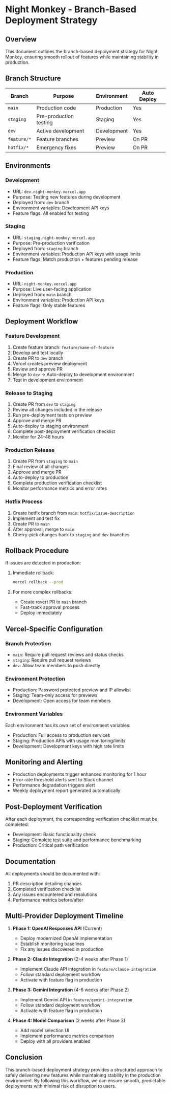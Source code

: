 # Night Monkey - Branch-Based Deployment Strategy

## Overview

This document outlines the branch-based deployment strategy for Night Monkey, ensuring smooth rollout of features while maintaining stability in production.

## Branch Structure

| Branch | Purpose | Environment | Auto Deploy |
|--------|---------|-------------|------------|
| `main` | Production code | Production | Yes |
| `staging` | Pre-production testing | Staging | Yes |
| `dev` | Active development | Development | Yes |
| `feature/*` | Feature branches | Preview | On PR |
| `hotfix/*` | Emergency fixes | Preview | On PR |

## Environments

### Development
- URL: `dev.night-monkey.vercel.app`
- Purpose: Testing new features during development
- Deployed from: `dev` branch
- Environment variables: Development API keys
- Feature flags: All enabled for testing

### Staging
- URL: `staging.night-monkey.vercel.app`
- Purpose: Pre-production verification
- Deployed from: `staging` branch
- Environment variables: Production API keys with usage limits
- Feature flags: Match production + features pending release

### Production
- URL: `night-monkey.vercel.app`
- Purpose: Live user-facing application
- Deployed from: `main` branch
- Environment variables: Production API keys
- Feature flags: Only stable features

## Deployment Workflow

### Feature Development
1. Create feature branch: `feature/name-of-feature`
2. Develop and test locally
3. Create PR to `dev` branch
4. Vercel creates preview deployment
5. Review and approve PR
6. Merge to `dev` -> Auto-deploy to development environment
7. Test in development environment

### Release to Staging
1. Create PR from `dev` to `staging`
2. Review all changes included in the release
3. Run pre-deployment tests on preview
4. Approve and merge PR
5. Auto-deploy to staging environment
6. Complete post-deployment verification checklist
7. Monitor for 24-48 hours

### Production Release
1. Create PR from `staging` to `main`
2. Final review of all changes
3. Approve and merge PR
4. Auto-deploy to production
5. Complete production verification checklist
6. Monitor performance metrics and error rates

### Hotfix Process
1. Create hotfix branch from `main`: `hotfix/issue-description`
2. Implement and test fix
3. Create PR to `main`
4. After approval, merge to `main`
5. Cherry-pick changes back to `staging` and `dev` branches

## Rollback Procedure

If issues are detected in production:

1. Immediate rollback:
   ```bash
   vercel rollback --prod
   ```

2. For more complex rollbacks:
   - Create revert PR to `main` branch
   - Fast-track approval process
   - Deploy immediately

## Vercel-Specific Configuration

### Branch Protection
- `main`: Require pull request reviews and status checks
- `staging`: Require pull request reviews
- `dev`: Allow team members to push directly

### Environment Protection
- Production: Password protected preview and IP allowlist
- Staging: Team-only access for previews
- Development: Open access for team members

### Environment Variables
Each environment has its own set of environment variables:
- Production: Full access to production services
- Staging: Production APIs with usage monitoring/limits
- Development: Development keys with high rate limits

## Monitoring and Alerting

- Production deployments trigger enhanced monitoring for 1 hour
- Error rate threshold alerts sent to Slack channel
- Performance degradation triggers alert
- Weekly deployment report generated automatically

## Post-Deployment Verification

After each deployment, the corresponding verification checklist must be completed:
- Development: Basic functionality check
- Staging: Complete test suite and performance benchmarking
- Production: Critical path verification

## Documentation

All deployments should be documented with:
1. PR description detailing changes
2. Completed verification checklist
3. Any issues encountered and resolutions
4. Performance metrics before/after

## Multi-Provider Deployment Timeline

1. **Phase 1: OpenAI Responses API** (Current)
   - Deploy modernized OpenAI implementation
   - Establish monitoring baselines
   - Fix any issues discovered in production

2. **Phase 2: Claude Integration** (2-4 weeks after Phase 1)
   - Implement Claude API integration in `feature/claude-integration`
   - Follow standard deployment workflow
   - Activate with feature flag in production

3. **Phase 3: Gemini Integration** (4-6 weeks after Phase 2)
   - Implement Gemini API in `feature/gemini-integration`
   - Follow standard deployment workflow
   - Activate with feature flag in production

4. **Phase 4: Model Comparison** (2 weeks after Phase 3)
   - Add model selection UI
   - Implement performance metrics comparison
   - Deploy with all providers enabled

## Conclusion

This branch-based deployment strategy provides a structured approach to safely delivering new features while maintaining stability in the production environment. By following this workflow, we can ensure smooth, predictable deployments with minimal risk of disruption to users.